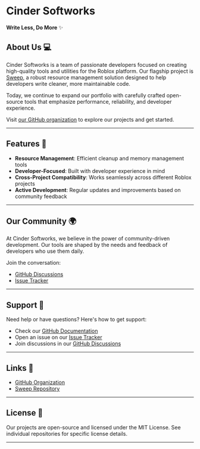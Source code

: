 # Cinder Softworks
**Write Less, Do More** ✨

## About Us 💻
Cinder Softworks is a team of passionate developers focused on creating high-quality tools and utilities for the Roblox platform. Our flagship project is [Sweep](https://github.com/Cinder-Softworks/Sweep), a robust resource management solution designed to help developers write cleaner, more maintainable code.

Today, we continue to expand our portfolio with carefully crafted open-source tools that emphasize performance, reliability, and developer experience.

Visit [our GitHub organization](https://github.com/Cinder-Softworks) to explore our projects and get started.

---

## Features 🌟
- **Resource Management**: Efficient cleanup and memory management tools
- **Developer-Focused**: Built with developer experience in mind
- **Cross-Project Compatibility**: Works seamlessly across different Roblox projects
- **Active Development**: Regular updates and improvements based on community feedback

---

## Our Community 🌍
At Cinder Softworks, we believe in the power of community-driven development. Our tools are shaped by the needs and feedback of developers who use them daily.

Join the conversation:
- [GitHub Discussions](https://github.com/Cinder-Softworks/Sweep/discussions)
- [Issue Tracker](https://github.com/Cinder-Softworks/Sweep/issues)

---

## Support 💬
Need help or have questions? Here's how to get support:
- Check our [GitHub Documentation](https://github.com/Cinder-Softworks/Sweep/wiki)
- Open an issue on our [Issue Tracker](https://github.com/Cinder-Softworks/Sweep/issues)
- Join discussions in our [GitHub Discussions](https://github.com/Cinder-Softworks/Sweep/discussions)

---

## Links 🔗
- [GitHub Organization](https://github.com/Cinder-Softworks)
- [Sweep Repository](https://github.com/Cinder-Softworks/Sweep)

---

## License 📄
Our projects are open-source and licensed under the MIT License. See individual repositories for specific license details.

---
